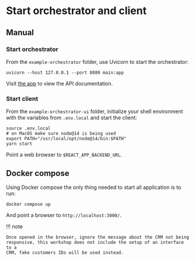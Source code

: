 # Start orchestrator and client

## Manual

### Start orchestrator

From the `example-orchestrator` folder, use Uvicorn to start the orchestrator:

```shell
uvicorn --host 127.0.0.1 --port 8080 main:app
```

Visit [the app](http://127.0.0.1:8080/api/docs) to view the API documentation.

### Start client

From the `example-orchestrator-ui` folder, initialize your shell environment with
the variables from `.env.local` and start the client:

```
source .env.local
# on MacOS make sure node@14 is being used
export PATH="/usr/local/opt/node@14/bin:$PATH"
yarn start
```

Point a web browser to `$REACT_APP_BACKEND_URL`.

## Docker compose

Using Docker compose the only thing needed to start all application is to
run:

```shell
docker compose up
```

And point a browser to `http://localhost:3000/`.

!!! note

    Once opened in the browser, ignore the message about the CRM not being
    responsive, this workshop does not include the setup of an interface to a
    CRM, fake customers IDs will be used instead.
